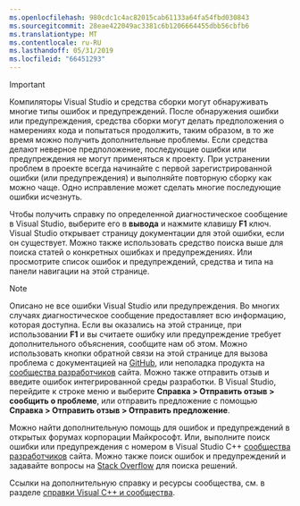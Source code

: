 ```yaml
---
ms.openlocfilehash: 980cdc1c4ac82015cab61133a64fa54fbd030843
ms.sourcegitcommit: 28eae422049ac3381c6b1206664455dbb56cbfb6
ms.translationtype: MT
ms.contentlocale: ru-RU
ms.lasthandoff: 05/31/2019
ms.locfileid: "66451293"
---
```

> [!IMPORTANT]
> Компиляторы Visual Studio и средства сборки могут обнаруживать многие типы ошибок и предупреждений. После обнаружения ошибки или предупреждения, средства сборки могут делать предположения о намерениях кода и попытаться продолжить, таким образом, в то же время можно получить дополнительные проблемы. Если средства делают неверное предположение, последующие ошибки или предупреждения не могут применяться к проекту. При устранении проблем в проекте всегда начинайте с первой зарегистрированной ошибки (или предупреждения) и выполняйте повторную сборку как можно чаще. Одно исправление может сделать многие последующие ошибки исчезнуть.

Чтобы получить справку по определенной диагностическое сообщение в Visual Studio, выберите его в **вывода** и нажмите клавишу **F1** ключ. Visual Studio открывает страницу документации для этой ошибки, если он существует. Можно также использовать средство поиска выше для поиска статей о конкретных ошибках и предупреждениях. Или просмотрите список ошибок и предупреждений, средства и типа на панели навигации на этой странице.

> [!NOTE]
> Описано не все ошибки Visual Studio или предупреждения. Во многих случаях диагностическое сообщение предоставляет всю информацию, которая доступна. Если вы оказались на этой странице, при использовании **F1** и вы считаете ошибку или предупреждение требует дополнительного объяснения, сообщите нам об этом. Можно использовать кнопки обратной связи на этой странице для вызова проблема с документацией на [GitHub](https://github.com/MicrosoftDocs/cpp-docs/issues), или неполадка продукта на [сообщества разработчиков](https://developercommunity.visualstudio.com/spaces/8/index.html) сайта. Можно также отправить отзыв и введите ошибок интегрированной среды разработки. В Visual Studio, перейдите к строке меню и выберите **Справка > Отправить отзыв > сообщить о проблеме**, или отправить предложение с помощью **Справка > Отправить отзыв > Отправить предложение**.

Можно найти дополнительную помощь для ошибок и предупреждений в открытых форумах корпорации Майкрософт. Или, выполните поиск ошибки или предупреждения с номером в Visual Studio C++ [сообщества разработчиков](https://developercommunity.visualstudio.com/spaces/8/index.html) сайта. Можно также поиск ошибок и предупреждений и задавайте вопросы на [Stack Overflow](https://stackoverflow.com/) для поиска решений.

Ссылки на дополнительную справку и ресурсы сообщества, см. в разделе [справки Visual C++ и сообщества](../../overview/visual-cpp-help-and-community.md).